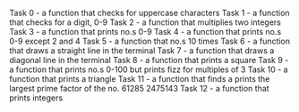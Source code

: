 Task 0 - a function that checks for uppercase characters
Task 1 - a function that checks for  a digit, 0-9
Task 2 - a function that multiplies two integers
Task 3 - a function that prints no.s 0-9
Task 4 - a function that prints no.s 0-9 except 2 and 4
Task 5 - a function that no.s 10 times
Task 6 - a function that draws a straight line in the terminal
Task 7 - a function that draws a diagonal line in the terminal
Task 8 - a function that prints a square
Task 9 - a function that prints no.s 0-100 but prints fizz for multiples of 3
Task 10 - a function that prints a triangle
Task 11 - a function that finds a prints the largest prime factor of the no. 61285
2475143
Task 12 - a function that prints integers  
